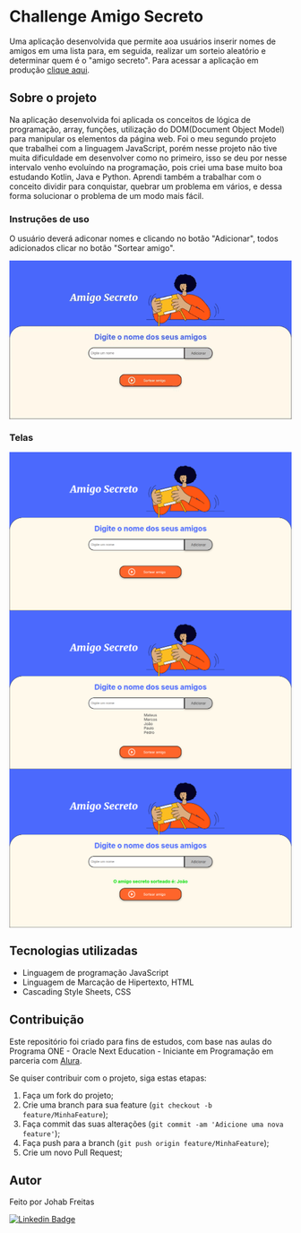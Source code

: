 # Challenge Amigo Secreto
Uma aplicação desenvolvida que permite aoa usuários inserir nomes de amigos em uma lista para, em seguida, realizar um sorteio aleatório e determinar quem é o "amigo secreto".
Para acessar a aplicação em produção [clique aqui](https://johabfreitas.github.io/challenge-amigo-secreto/).

## Sobre o projeto
Na aplicação desenvolvida foi aplicada os conceitos de lógica de programação, array, funções, utilização do DOM(Document Object Model) para manipular os elementos da página web. 
Foi o meu segundo projeto que trabalhei com a linguagem JavaScript, porém nesse projeto não tive muita dificuldade em desenvolver como no primeiro, isso se deu por nesse intervalo venho evoluíndo na programação, pois criei uma base muito boa estudando Kotlin, Java e Python. Aprendi também a trabalhar com o conceito dividir para conquistar, quebrar um problema em vários, e dessa forma solucionar o problema de um modo mais fácil.

### Instruções de uso
O usuário deverá adiconar nomes e clicando no botão "Adicionar", todos adicionados clicar no botão "Sortear amigo".
<div style="display: flex;" aling="center">
	<img src="img/apresentacao.gif" alt="Apresentacao" style="width:100%;">
</div>

### Telas
<div style="display: flex;" aling="center">
	<img src="img/tela1.png" alt="Tela 1" style="width: 100%;">
</div>

<div style="display: flex;" aling="center">
	<img src="img/tela2.png" alt="Tela 2" style="width: 100%;">
</div>

<div style="display: flex;" aling="center">
	<img src="img/tela3.png" alt="Tela 3" style="width: 100%;">
</div>

## Tecnologias utilizadas
- Linguagem de programação JavaScript
- Linguagem de Marcação de Hipertexto, HTML
- Cascading Style Sheets, CSS

## Contribuição
Este repositório foi criado para fins de estudos, com base nas aulas do Programa ONE - Oracle Next Education -  Iniciante em Programação em parceria com [Alura](https://cursos.alura.com.br/).

Se quiser contribuir com o projeto, siga estas etapas:

1. Faça um fork do projeto;
2. Crie uma branch para sua feature (`git checkout -b feature/MinhaFeature`);
3. Faça commit das suas alterações (`git commit -am 'Adicione uma nova feature'`);
4. Faça push para a branch (`git push origin feature/MinhaFeature`);
5. Crie um novo Pull Request;

## Autor
Feito por Johab Freitas

[![Linkedin Badge](https://img.shields.io/badge/-Johab-blue?style=flat-square&logo=Linkedin&logoColor=white&link=https://www.linkedin.com/in/johabfreitas/)](https://www.linkedin.com/in/johabfreitas/)